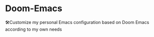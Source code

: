 # Doom-Emacs
🛠️Customize my personal Emacs configuration based on Doom Emacs according to my own needs
